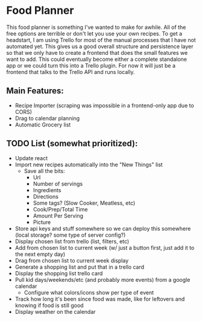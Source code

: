 # Food Planner

This food planner is something I've wanted to make for awhile. All of the free options are terrible or don't let you use your own recipes. To get a headstart, I am using Trello for most of the manual processes that I have not automated yet. This gives us a good overall structure and persistence layer so that we only have to create a frontend that does the small features we want to add. This could eventually become either a complete standalone app or we could turn this into a Trello plugin. For now it will just be a frontend that talks to the Trello API and runs locally.

## Main Features:
- Recipe Importer (scraping was impossible in a frontend-only app due to CORS)
- Drag to calendar planning
- Automatic Grocery list


## TODO List (somewhat prioritized):

* Update react
* Import new recipes automatically into the "New Things" list
  * Save all the bits:
    * Url
    * Number of servings
    * Ingredients
    * Directions
    * Some tags? (Slow Cooker, Meatless, etc)
    * Cook/Prep/Total Time
    * Amount Per Serving
    * Picture
* Store api keys and stuff somewhere so we can deploy this somewhere (local storage? some type of server config?)
* Display chosen list from trello (list, filters, etc)
* Add from chosen list to current week (w/ just a button first, just add it to the next empty day)
* Drag from chosen list to current week display
* Generate a shopping list and put that in a trello card
* Display the shopping list trello card
* Pull kid days/weekends/etc (and probably more events) from a google calendar
  * Configure what colors/icons show per type of event
* Track how long it's been since food was made, like for leftovers and knowing if food is still good
* Display weather on the calendar
